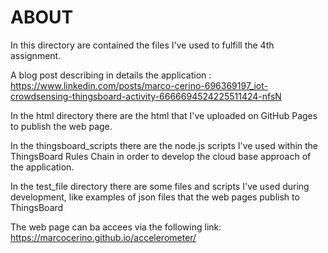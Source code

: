 # ABOUT

In this directory are contained the files I've used to fulfill the 4th assignment.

A blog post describing in details the application :
https://www.linkedin.com/posts/marco-cerino-696369197_iot-crowdsensing-thingsboard-activity-6666694524225511424-nfsN

In the html directory there are the html that I've uploaded on GitHub Pages to publish the web page.

In the thingsboard_scripts there are the node.js scripts I've used within the ThingsBoard Rules Chain in order to develop the cloud base approach of the application.

In the test_file directory there are some files and scripts I've used during development, like examples of json files that the web pages publish to ThingsBoard

The web page can ba accees via the following link:
https://marcocerino.github.io/accelerometer/ 
